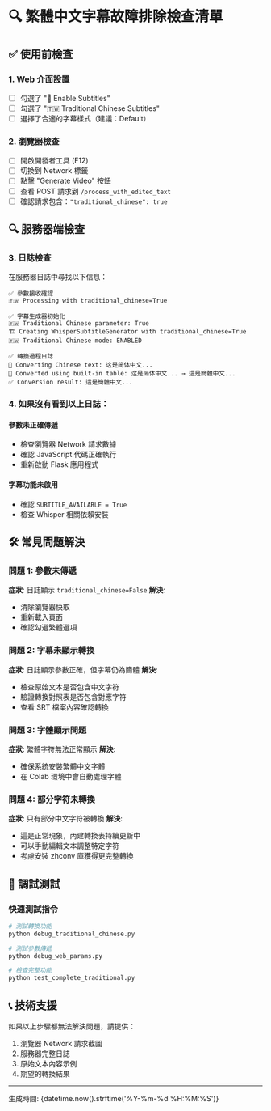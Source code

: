 
# 🔍 繁體中文字幕故障排除檢查清單

## ✅ 使用前檢查

### 1. Web 介面設置
- [ ] 勾選了 "📝 Enable Subtitles"
- [ ] 勾選了 "🇹🇼 Traditional Chinese Subtitles"
- [ ] 選擇了合適的字幕樣式（建議：Default）

### 2. 瀏覽器檢查
- [ ] 開啟開發者工具 (F12)
- [ ] 切換到 Network 標籤
- [ ] 點擊 "Generate Video" 按鈕
- [ ] 查看 POST 請求到 `/process_with_edited_text`
- [ ] 確認請求包含：`"traditional_chinese": true`

## 🔍 服務器端檢查

### 3. 日誌檢查
在服務器日誌中尋找以下信息：

```
✅ 參數接收確認
🇹🇼 Processing with traditional_chinese=True

✅ 字幕生成器初始化
🇹🇼 Traditional Chinese parameter: True
🏗️ Creating WhisperSubtitleGenerator with traditional_chinese=True
🇹🇼 Traditional Chinese mode: ENABLED

✅ 轉換過程日誌
🔄 Converting Chinese text: 这是简体中文...
🔄 Converted using built-in table: 这是简体中文... → 這是簡體中文...
✅ Conversion result: 這是簡體中文...
```

### 4. 如果沒有看到以上日誌：

#### 參數未正確傳遞
- 檢查瀏覽器 Network 請求數據
- 確認 JavaScript 代碼正確執行
- 重新啟動 Flask 應用程式

#### 字幕功能未啟用
- 確認 `SUBTITLE_AVAILABLE = True`
- 檢查 Whisper 相關依賴安裝

## 🛠️ 常見問題解決

### 問題 1: 參數未傳遞
**症狀**: 日誌顯示 `traditional_chinese=False`
**解決**: 
- 清除瀏覽器快取
- 重新載入頁面
- 確認勾選繁體選項

### 問題 2: 字幕未顯示轉換
**症狀**: 日誌顯示參數正確，但字幕仍為簡體
**解決**:
- 檢查原始文本是否包含中文字符
- 驗證轉換對照表是否包含對應字符
- 查看 SRT 檔案內容確認轉換

### 問題 3: 字體顯示問題
**症狀**: 繁體字符無法正常顯示
**解決**:
- 確保系統安裝繁體中文字體
- 在 Colab 環境中會自動處理字體

### 問題 4: 部分字符未轉換
**症狀**: 只有部分中文字符被轉換
**解決**:
- 這是正常現象，內建轉換表持續更新中
- 可以手動編輯文本調整特定字符
- 考慮安裝 zhconv 庫獲得更完整轉換

## 🧪 調試測試

### 快速測試指令
```bash
# 測試轉換功能
python debug_traditional_chinese.py

# 測試參數傳遞
python debug_web_params.py

# 檢查完整功能
python test_complete_traditional.py
```

## 📞 技術支援

如果以上步驟都無法解決問題，請提供：
1. 瀏覽器 Network 請求截圖
2. 服務器完整日誌
3. 原始文本內容示例
4. 期望的轉換結果

---
生成時間: {datetime.now().strftime('%Y-%m-%d %H:%M:%S')}
